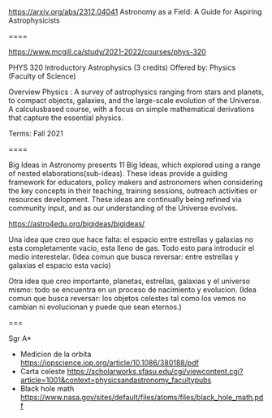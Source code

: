 https://arxiv.org/abs/2312.04041
Astronomy as a Field: A Guide for Aspiring Astrophysicists

====

https://www.mcgill.ca/study/2021-2022/courses/phys-320

PHYS 320 Introductory Astrophysics (3 credits)
Offered by: Physics (Faculty of Science)

Overview
Physics : A survey of astrophysics ranging from stars and planets, to compact objects, galaxies, and the large-scale evolution of the Universe. A calculusbased course, with a focus on simple mathematical derivations that capture the essential physics.

Terms: Fall 2021

====

Big Ideas in Astronomy presents 11 Big Ideas, which explored using a range of nested elaborations(sub-ideas). These ideas provide a guiding framework for educators, policy makers and astronomers when considering the key concepts in their teaching, training sessions, outreach activities or resources development. These ideas are continually being refined via community input, and as our understanding of the Universe evolves.


https://astro4edu.org/bigideas/bigideas/

Una idea que creo que hace falta: el espacio entre estrellas y galaxias no esta completamente vacio, esta lleno de gas. Todo esto para introducir el medio interestelar.
(Idea comun que busca reversar: entre estrellas y galaxias el espacio esta vacio)

Otra idea que creo importante, planetas, estrellas, galaxias y el universo mismo: todo se encuentra en un proceso de nacimiento y evolucion.
(Idea comun que busca reversar: los objetos celestes tal como los vemos no cambian ni evolucionan y puede que sean eternos.)


===

Sgr A*

* Medicion de la orbita https://iopscience.iop.org/article/10.1086/380188/pdf
* Carta celeste https://scholarworks.sfasu.edu/cgi/viewcontent.cgi?article=1001&context=physicsandastronomy_facultypubs
* Black hole math https://www.nasa.gov/sites/default/files/atoms/files/black_hole_math.pdf
